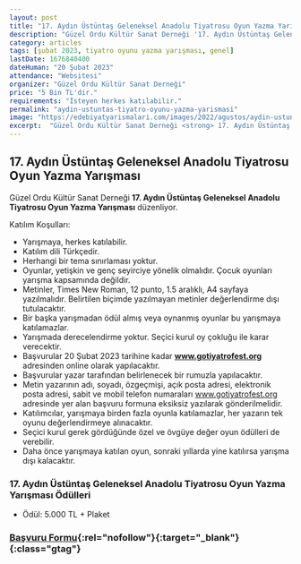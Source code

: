 ```yaml
---
layout: post
title: "17. Aydın Üstüntaş Geleneksel Anadolu Tiyatrosu Oyun Yazma Yarışması"
description: "Güzel Ordu Kültür Sanat Derneği '17. Aydın Üstüntaş Geleneksel Anadolu Tiyatrosu Oyun Yazma Yarışması' düzenliyor."
category: articles
tags: [şubat 2023, tiyatro oyunu yazma yarışması, genel]
lastDate: 1676840400
dateHuman: "20 Şubat 2023"
attendance: "Websitesi"
organizer: "Güzel Ordu Kültür Sanat Derneği"
price: "5 Bin TL'dir."
requirements: "İsteyen herkes katılabilir."
permalink: "aydin-ustuntas-tiyatro-oyunu-yazma-yarismasi"
image: "https://edebiyatyarismalari.com/images/2022/agustos/aydin-ustuntas-tiyatro-oyunu-yazma-yarismasi.jpg"
excerpt:  "Güzel Ordu Kültür Sanat Derneği <strong> 17. Aydın Üstüntaş Geleneksel Anadolu Tiyatrosu Oyun Yazma Yarışması</strong> düzenliyor."
---
```


## 17. Aydın Üstüntaş Geleneksel Anadolu Tiyatrosu Oyun Yazma Yarışması
Güzel Ordu Kültür Sanat Derneği **17. Aydın Üstüntaş Geleneksel Anadolu Tiyatrosu Oyun Yazma Yarışması** düzenliyor.  

Katılım Koşulları:
- Yarışmaya, herkes katılabilir.
- Katılım dili Türkçedir.
- Herhangi bir tema sınırlaması yoktur.
- Oyunlar, yetişkin ve genç seyirciye yönelik olmalıdır. Çocuk oyunları yarışma kapsamında değildir.
- Metinler, Times New Roman, 12 punto, 1.5 aralıklı, A4 sayfaya yazılmalıdır. Belirtilen biçimde yazılmayan metinler değerlendirme dışı tutulacaktır.
- Bir başka yarışmadan ödül almış veya oynanmış oyunlar bu yarışmaya katılamazlar.
- Yarışmada derecelendirme yoktur. Seçici kurul oy çokluğu ile karar verecektir.
- Başvurular 20 Şubat 2023 tarihine kadar **www.gotiyatrofest.org** adresinden online olarak yapılacaktır.
- Başvurular yazar tarafından belirlenecek bir rumuzla yapılacaktır.
- Metin yazarının adı, soyadı, özgeçmişi, açık posta adresi, elektronik posta adresi, sabit ve mobil telefon numaraları www.gotiyatrofest.org adresinde yer alan başvuru formuna eksiksiz yazılarak gönderilmelidir.
- Katılımcılar, yarışmaya birden fazla oyunla katılamazlar, her yazarın tek oyunu değerlendirmeye alınacaktır.
- Seçici kurul gerek gördüğünde özel ve övgüye değer oyun ödülleri de verebilir.
- Daha önce yarışmaya katılan oyun, sonraki yıllarda yine katılırsa yarışma dışı kalacaktır.


### 17. Aydın Üstüntaş Geleneksel Anadolu Tiyatrosu Oyun Yazma Yarışması Ödülleri
- Ödül: 5.000 TL + Plaket


### [Başvuru Formu](http://www.gotiyatrofest.org/basvuru-formu/?ref=edebiyatyarismalari.com){:rel="nofollow"}{:target="_blank"}{:class="gtag"}